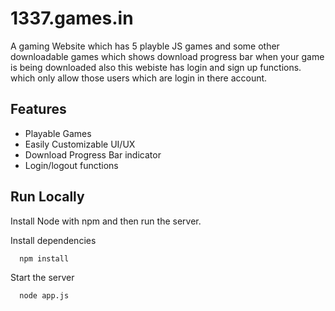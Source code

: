 
# 1337.games.in

A gaming Website which has 5 playble JS games and some other downloadable games which shows download progress bar when your game is being downloaded also this webiste has login and sign up functions. which only allow those users which are login in there account.


## Features

- Playable Games
- Easily Customizable UI/UX
- Download Progress Bar indicator
- Login/logout functions 


## Run Locally

Install Node with npm and then run the server.

Install dependencies

```bash
  npm install
```

Start the server

```bash
  node app.js
```
